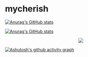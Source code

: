 # mycherish

[![Anurag's GitHub stats](https://github-readme-stats.vercel.app/api?username=mycherish)](https://github.com/anuraghazra/github-readme-stats)

[![Anurag's GitHub stats](https://github-readme-stats.vercel.app/api?username=mycherish)](https://github.com/anuraghazra/github-readme-stats)

<div align="center"><img src="https://github-profile-trophy.vercel.app/?username=mycherish"/></div>



[![Ashutosh's github activity graph](https://github-readme-activity-graph.vercel.app/graph?username=mycherish&theme=react)](https://github.com/ashutosh00710/github-readme-activity-graph)

